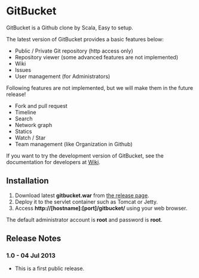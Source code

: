 GitBucket
=========

GitBucket is a Github clone by Scala, Easy to setup.

The latest version of GitBucket provides a basic features below:

- Public / Private Git repository (http access only)
- Repository viewer (some advanced features are not implemented)
- Wiki
- Issues
- User management (for Administrators)

Following features are not implemented, but we will make them in the future release!

- Fork and pull request
- Timeline
- Search
- Network graph
- Statics
- Watch / Star
- Team management (like Organization in Github)

If you want to try the development version of GitBucket, see the documentation for developers at [Wiki](https://github.com/takezoe/gitbucket/wiki).

Installation
--------

1. Download latest **gitbucket.war** from [the release page](https://github.com/takezoe/gitbucket/releases).
2. Deploy it to the servlet container such as Tomcat or Jetty.
3. Access **http://[hostname]:[port]/gitbucket/** using your web browser.

The default administrator account is **root** and password is **root**.

Release Notes
--------

### 1.0 - 04 Jul 2013

- This is a first public release.
